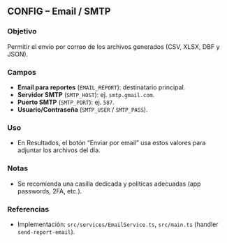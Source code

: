 ## CONFIG – Email / SMTP

### Objetivo
Permitir el envío por correo de los archivos generados (CSV, XLSX, DBF y JSON).

### Campos
- **Email para reportes** (`EMAIL_REPORT`): destinatario principal.
- **Servidor SMTP** (`SMTP_HOST`): ej. `smtp.gmail.com`.
- **Puerto SMTP** (`SMTP_PORT`): ej. `587`.
- **Usuario/Contraseña** (`SMTP_USER` / `SMTP_PASS`).

### Uso
- En Resultados, el botón “Enviar por email” usa estos valores para adjuntar los archivos del día.

### Notas
- Se recomienda una casilla dedicada y políticas adecuadas (app passwords, 2FA, etc.).

### Referencias
- Implementación: `src/services/EmailService.ts`, `src/main.ts` (handler `send-report-email`).
